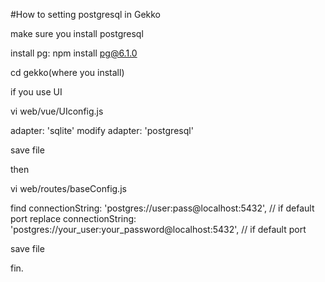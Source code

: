 #How to setting postgresql in Gekko

make sure you install postgresql

install pg:
npm install pg@6.1.0

cd gekko(where you install)

if you use UI

vi web/vue/UIconfig.js

adapter: 'sqlite'
modify
adapter: 'postgresql'

save file

then 

vi web/routes/baseConfig.js 

find
connectionString: 'postgres://user:pass@localhost:5432', // if default port
  replace
connectionString: 'postgres://your_user:your_password@localhost:5432', // if default port

save file

fin.
    
